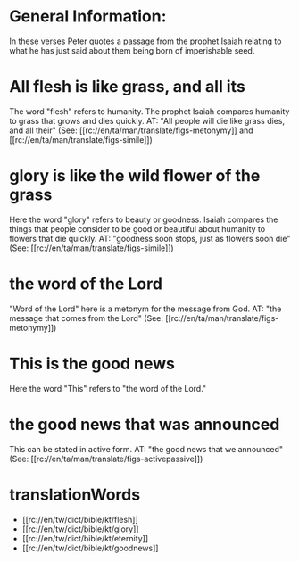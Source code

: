 # General Information:

In these verses Peter quotes a passage from the prophet Isaiah relating to what he has just said about them being born of imperishable seed.

# All flesh is like grass, and all its

The word "flesh" refers to humanity. The prophet Isaiah compares humanity to grass that grows and dies quickly. AT: "All people will die like grass dies, and all their" (See: [[rc://en/ta/man/translate/figs-metonymy]] and [[rc://en/ta/man/translate/figs-simile]])

# glory is like the wild flower of the grass

Here the word "glory" refers to beauty or goodness. Isaiah compares the things that people consider to be good or beautiful about humanity to flowers that die quickly. AT: "goodness soon stops, just as flowers soon die" (See: [[rc://en/ta/man/translate/figs-simile]])

# the word of the Lord


"Word of the Lord" here is a metonym for the message from God. AT: "the message that comes from the Lord" (See: [[rc://en/ta/man/translate/figs-metonymy]])

# This is the good news

Here the word "This" refers to "the word of the Lord."

# the good news that was announced

This can be stated in active form. AT: "the good news that we announced" (See: [[rc://en/ta/man/translate/figs-activepassive]])

# translationWords

* [[rc://en/tw/dict/bible/kt/flesh]]
* [[rc://en/tw/dict/bible/kt/glory]]
* [[rc://en/tw/dict/bible/kt/eternity]]
* [[rc://en/tw/dict/bible/kt/goodnews]]